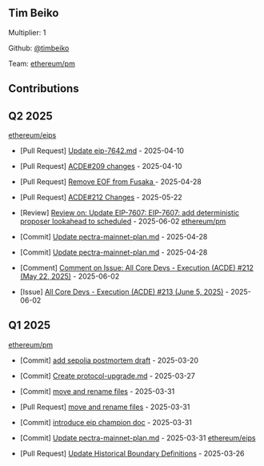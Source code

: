
## Tim Beiko
Multiplier: 1

Github: [@timbeiko](https://github.com/timbeiko)

Team: [ethereum/pm](https://github.com/ethereum/pm)

## Contributions

## Q2 2025


[ethereum/eips](https://github.com/ethereum/eips)
* [Pull Request] [Update eip-7642.md](https://github.com/ethereum/EIPs/pull/9626) - 2025-04-10
* [Pull Request] [ACDE#209 changes](https://github.com/ethereum/EIPs/pull/9624) - 2025-04-10
* [Pull Request] [Remove EOF from Fusaka ](https://github.com/ethereum/EIPs/pull/9703) - 2025-04-28

* [Pull Request] [ACDE#212 Changes](https://github.com/ethereum/EIPs/pull/9805) - 2025-05-22
* [Review] [Review on: Update EIP-7607: EIP-7607: add deterministic proposer lookahead to scheduled](https://github.com/ethereum/EIPs/pull/9847#pullrequestreview-2889524016) - 2025-06-02
[ethereum/pm](https://github.com/ethereum/pm)
* [Commit] [Update pectra-mainnet-plan.md](https://github.com/ethereum/pm/commit/2be18dea9f820238a76e23ad1553b29b9d965264) - 2025-04-28
* [Commit] [Update pectra-mainnet-plan.md](https://github.com/ethereum/pm/commit/1f0dac522798a7dc0be8d6850fa48cc04557526c) - 2025-04-28
* [Comment] [Comment on Issue: All Core Devs - Execution (ACDE) #212 (May 22, 2025)](https://github.com/ethereum/pm/issues/1533#issuecomment-2932823935) - 2025-06-02
* [Issue] [All Core Devs - Execution (ACDE) #213 (June 5, 2025)](https://github.com/ethereum/pm/issues/1565) - 2025-06-02
## Q1 2025

[ethereum/pm](https://github.com/ethereum/pm)
* [Commit] [add sepolia postmortem draft](https://github.com/ethereum/pm/commit/295d2816cb71fb60a960d8c9b83e10739acd06b3) - 2025-03-20

* [Commit] [Create protocol-upgrade.md](https://github.com/ethereum/pm/commit/4d68b847a0a7f695eeb92a72ae6c35613675d0f6) - 2025-03-27
* [Commit] [move and rename files](https://github.com/ethereum/pm/commit/e3efd13d8bdeab5a1d4c6e89b8d44f48ac27e44e) - 2025-03-31
* [Pull Request] [move and rename files](https://github.com/ethereum/pm/pull/1419) - 2025-03-31
* [Commit] [introduce eip champion doc](https://github.com/ethereum/pm/commit/a5b5d5c52edf70c858c1243f4f1714376c54edd0) - 2025-03-31
* [Commit] [Update pectra-mainnet-plan.md](https://github.com/ethereum/pm/commit/d8cbaf87f744234f46051d7b23771390cef19edd) - 2025-03-31
[ethereum/eips](https://github.com/ethereum/eips)
* [Pull Request] [Update Historical Boundary Definitions](https://github.com/ethereum/EIPs/pull/9550) - 2025-03-26
